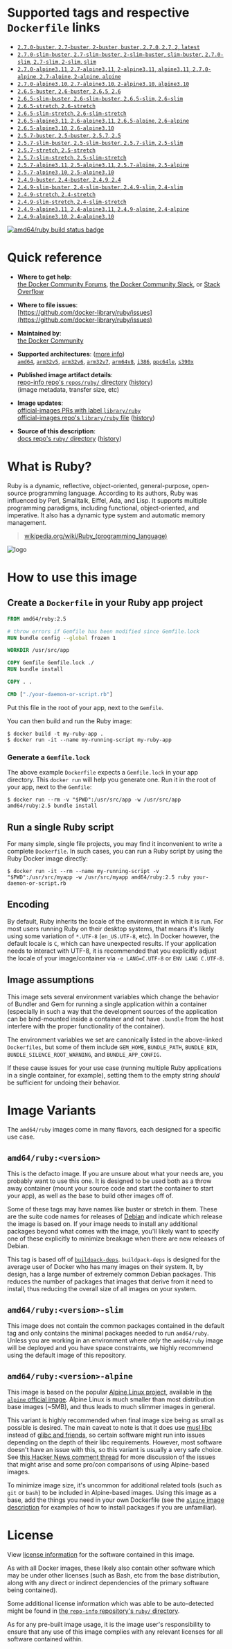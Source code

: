<!--

********************************************************************************

WARNING:

    DO NOT EDIT "ruby/README.md"

    IT IS AUTO-GENERATED

    (from the other files in "ruby/" combined with a set of templates)

********************************************************************************

-->

# Supported tags and respective `Dockerfile` links

-	[`2.7.0-buster`, `2.7-buster`, `2-buster`, `buster`, `2.7.0`, `2.7`, `2`, `latest`](https://github.com/docker-library/ruby/blob/82eecb7596c3cb466dd87d4b0350d189a330b925/2.7/buster/Dockerfile)
-	[`2.7.0-slim-buster`, `2.7-slim-buster`, `2-slim-buster`, `slim-buster`, `2.7.0-slim`, `2.7-slim`, `2-slim`, `slim`](https://github.com/docker-library/ruby/blob/82eecb7596c3cb466dd87d4b0350d189a330b925/2.7/buster/slim/Dockerfile)
-	[`2.7.0-alpine3.11`, `2.7-alpine3.11`, `2-alpine3.11`, `alpine3.11`, `2.7.0-alpine`, `2.7-alpine`, `2-alpine`, `alpine`](https://github.com/docker-library/ruby/blob/82eecb7596c3cb466dd87d4b0350d189a330b925/2.7/alpine3.11/Dockerfile)
-	[`2.7.0-alpine3.10`, `2.7-alpine3.10`, `2-alpine3.10`, `alpine3.10`](https://github.com/docker-library/ruby/blob/82eecb7596c3cb466dd87d4b0350d189a330b925/2.7/alpine3.10/Dockerfile)
-	[`2.6.5-buster`, `2.6-buster`, `2.6.5`, `2.6`](https://github.com/docker-library/ruby/blob/82eecb7596c3cb466dd87d4b0350d189a330b925/2.6/buster/Dockerfile)
-	[`2.6.5-slim-buster`, `2.6-slim-buster`, `2.6.5-slim`, `2.6-slim`](https://github.com/docker-library/ruby/blob/82eecb7596c3cb466dd87d4b0350d189a330b925/2.6/buster/slim/Dockerfile)
-	[`2.6.5-stretch`, `2.6-stretch`](https://github.com/docker-library/ruby/blob/82eecb7596c3cb466dd87d4b0350d189a330b925/2.6/stretch/Dockerfile)
-	[`2.6.5-slim-stretch`, `2.6-slim-stretch`](https://github.com/docker-library/ruby/blob/82eecb7596c3cb466dd87d4b0350d189a330b925/2.6/stretch/slim/Dockerfile)
-	[`2.6.5-alpine3.11`, `2.6-alpine3.11`, `2.6.5-alpine`, `2.6-alpine`](https://github.com/docker-library/ruby/blob/82eecb7596c3cb466dd87d4b0350d189a330b925/2.6/alpine3.11/Dockerfile)
-	[`2.6.5-alpine3.10`, `2.6-alpine3.10`](https://github.com/docker-library/ruby/blob/82eecb7596c3cb466dd87d4b0350d189a330b925/2.6/alpine3.10/Dockerfile)
-	[`2.5.7-buster`, `2.5-buster`, `2.5.7`, `2.5`](https://github.com/docker-library/ruby/blob/82eecb7596c3cb466dd87d4b0350d189a330b925/2.5/buster/Dockerfile)
-	[`2.5.7-slim-buster`, `2.5-slim-buster`, `2.5.7-slim`, `2.5-slim`](https://github.com/docker-library/ruby/blob/82eecb7596c3cb466dd87d4b0350d189a330b925/2.5/buster/slim/Dockerfile)
-	[`2.5.7-stretch`, `2.5-stretch`](https://github.com/docker-library/ruby/blob/82eecb7596c3cb466dd87d4b0350d189a330b925/2.5/stretch/Dockerfile)
-	[`2.5.7-slim-stretch`, `2.5-slim-stretch`](https://github.com/docker-library/ruby/blob/82eecb7596c3cb466dd87d4b0350d189a330b925/2.5/stretch/slim/Dockerfile)
-	[`2.5.7-alpine3.11`, `2.5-alpine3.11`, `2.5.7-alpine`, `2.5-alpine`](https://github.com/docker-library/ruby/blob/82eecb7596c3cb466dd87d4b0350d189a330b925/2.5/alpine3.11/Dockerfile)
-	[`2.5.7-alpine3.10`, `2.5-alpine3.10`](https://github.com/docker-library/ruby/blob/82eecb7596c3cb466dd87d4b0350d189a330b925/2.5/alpine3.10/Dockerfile)
-	[`2.4.9-buster`, `2.4-buster`, `2.4.9`, `2.4`](https://github.com/docker-library/ruby/blob/82eecb7596c3cb466dd87d4b0350d189a330b925/2.4/buster/Dockerfile)
-	[`2.4.9-slim-buster`, `2.4-slim-buster`, `2.4.9-slim`, `2.4-slim`](https://github.com/docker-library/ruby/blob/82eecb7596c3cb466dd87d4b0350d189a330b925/2.4/buster/slim/Dockerfile)
-	[`2.4.9-stretch`, `2.4-stretch`](https://github.com/docker-library/ruby/blob/82eecb7596c3cb466dd87d4b0350d189a330b925/2.4/stretch/Dockerfile)
-	[`2.4.9-slim-stretch`, `2.4-slim-stretch`](https://github.com/docker-library/ruby/blob/82eecb7596c3cb466dd87d4b0350d189a330b925/2.4/stretch/slim/Dockerfile)
-	[`2.4.9-alpine3.11`, `2.4-alpine3.11`, `2.4.9-alpine`, `2.4-alpine`](https://github.com/docker-library/ruby/blob/82eecb7596c3cb466dd87d4b0350d189a330b925/2.4/alpine3.11/Dockerfile)
-	[`2.4.9-alpine3.10`, `2.4-alpine3.10`](https://github.com/docker-library/ruby/blob/82eecb7596c3cb466dd87d4b0350d189a330b925/2.4/alpine3.10/Dockerfile)

[![amd64/ruby build status badge](https://img.shields.io/jenkins/s/https/doi-janky.infosiftr.net/job/multiarch/job/amd64/job/ruby.svg?label=amd64/ruby%20%20build%20job)](https://doi-janky.infosiftr.net/job/multiarch/job/amd64/job/ruby/)

# Quick reference

-	**Where to get help**:  
	[the Docker Community Forums](https://forums.docker.com/), [the Docker Community Slack](http://dockr.ly/slack), or [Stack Overflow](https://stackoverflow.com/search?tab=newest&q=docker)

-	**Where to file issues**:  
	[https://github.com/docker-library/ruby/issues](https://github.com/docker-library/ruby/issues)

-	**Maintained by**:  
	[the Docker Community](https://github.com/docker-library/ruby)

-	**Supported architectures**: ([more info](https://github.com/docker-library/official-images#architectures-other-than-amd64))  
	[`amd64`](https://hub.docker.com/r/amd64/ruby/), [`arm32v5`](https://hub.docker.com/r/arm32v5/ruby/), [`arm32v6`](https://hub.docker.com/r/arm32v6/ruby/), [`arm32v7`](https://hub.docker.com/r/arm32v7/ruby/), [`arm64v8`](https://hub.docker.com/r/arm64v8/ruby/), [`i386`](https://hub.docker.com/r/i386/ruby/), [`ppc64le`](https://hub.docker.com/r/ppc64le/ruby/), [`s390x`](https://hub.docker.com/r/s390x/ruby/)

-	**Published image artifact details**:  
	[repo-info repo's `repos/ruby/` directory](https://github.com/docker-library/repo-info/blob/master/repos/ruby) ([history](https://github.com/docker-library/repo-info/commits/master/repos/ruby))  
	(image metadata, transfer size, etc)

-	**Image updates**:  
	[official-images PRs with label `library/ruby`](https://github.com/docker-library/official-images/pulls?q=label%3Alibrary%2Fruby)  
	[official-images repo's `library/ruby` file](https://github.com/docker-library/official-images/blob/master/library/ruby) ([history](https://github.com/docker-library/official-images/commits/master/library/ruby))

-	**Source of this description**:  
	[docs repo's `ruby/` directory](https://github.com/docker-library/docs/tree/master/ruby) ([history](https://github.com/docker-library/docs/commits/master/ruby))

# What is Ruby?

Ruby is a dynamic, reflective, object-oriented, general-purpose, open-source programming language. According to its authors, Ruby was influenced by Perl, Smalltalk, Eiffel, Ada, and Lisp. It supports multiple programming paradigms, including functional, object-oriented, and imperative. It also has a dynamic type system and automatic memory management.

> [wikipedia.org/wiki/Ruby_(programming_language)](https://en.wikipedia.org/wiki/Ruby_%28programming_language%29)

![logo](https://raw.githubusercontent.com/docker-library/docs/01c12653951b2fe592c1f93a13b4e289ada0e3a1/ruby/logo.png)

# How to use this image

## Create a `Dockerfile` in your Ruby app project

```dockerfile
FROM amd64/ruby:2.5

# throw errors if Gemfile has been modified since Gemfile.lock
RUN bundle config --global frozen 1

WORKDIR /usr/src/app

COPY Gemfile Gemfile.lock ./
RUN bundle install

COPY . .

CMD ["./your-daemon-or-script.rb"]
```

Put this file in the root of your app, next to the `Gemfile`.

You can then build and run the Ruby image:

```console
$ docker build -t my-ruby-app .
$ docker run -it --name my-running-script my-ruby-app
```

### Generate a `Gemfile.lock`

The above example `Dockerfile` expects a `Gemfile.lock` in your app directory. This `docker run` will help you generate one. Run it in the root of your app, next to the `Gemfile`:

```console
$ docker run --rm -v "$PWD":/usr/src/app -w /usr/src/app amd64/ruby:2.5 bundle install
```

## Run a single Ruby script

For many simple, single file projects, you may find it inconvenient to write a complete `Dockerfile`. In such cases, you can run a Ruby script by using the Ruby Docker image directly:

```console
$ docker run -it --rm --name my-running-script -v "$PWD":/usr/src/myapp -w /usr/src/myapp amd64/ruby:2.5 ruby your-daemon-or-script.rb
```

## Encoding

By default, Ruby inherits the locale of the environment in which it is run. For most users running Ruby on their desktop systems, that means it's likely using some variation of `*.UTF-8` (`en_US.UTF-8`, etc). In Docker however, the default locale is `C`, which can have unexpected results. If your application needs to interact with UTF-8, it is recommended that you explicitly adjust the locale of your image/container via `-e LANG=C.UTF-8` or `ENV LANG C.UTF-8`.

## Image assumptions

This image sets several environment variables which change the behavior of Bundler and Gem for running a single application within a container (especially in such a way that the development sources of the application can be bind-mounted inside a container and not have `.bundle` from the host interfere with the proper functionality of the container).

The environment variables we set are canonically listed in the above-linked `Dockerfiles`, but some of them include `GEM_HOME`, `BUNDLE_PATH`, `BUNDLE_BIN`, `BUNDLE_SILENCE_ROOT_WARNING`, and `BUNDLE_APP_CONFIG`.

If these cause issues for your use case (running multiple Ruby applications in a single container, for example), setting them to the empty string *should* be sufficient for undoing their behavior.

# Image Variants

The `amd64/ruby` images come in many flavors, each designed for a specific use case.

## `amd64/ruby:<version>`

This is the defacto image. If you are unsure about what your needs are, you probably want to use this one. It is designed to be used both as a throw away container (mount your source code and start the container to start your app), as well as the base to build other images off of.

Some of these tags may have names like buster or stretch in them. These are the suite code names for releases of [Debian](https://wiki.debian.org/DebianReleases) and indicate which release the image is based on. If your image needs to install any additional packages beyond what comes with the image, you'll likely want to specify one of these explicitly to minimize breakage when there are new releases of Debian.

This tag is based off of [`buildpack-deps`](https://hub.docker.com/_/buildpack-deps/). `buildpack-deps` is designed for the average user of Docker who has many images on their system. It, by design, has a large number of extremely common Debian packages. This reduces the number of packages that images that derive from it need to install, thus reducing the overall size of all images on your system.

## `amd64/ruby:<version>-slim`

This image does not contain the common packages contained in the default tag and only contains the minimal packages needed to run `amd64/ruby`. Unless you are working in an environment where *only* the `amd64/ruby` image will be deployed and you have space constraints, we highly recommend using the default image of this repository.

## `amd64/ruby:<version>-alpine`

This image is based on the popular [Alpine Linux project](http://alpinelinux.org), available in [the `alpine` official image](https://hub.docker.com/_/alpine). Alpine Linux is much smaller than most distribution base images (~5MB), and thus leads to much slimmer images in general.

This variant is highly recommended when final image size being as small as possible is desired. The main caveat to note is that it does use [musl libc](http://www.musl-libc.org) instead of [glibc and friends](http://www.etalabs.net/compare_libcs.html), so certain software might run into issues depending on the depth of their libc requirements. However, most software doesn't have an issue with this, so this variant is usually a very safe choice. See [this Hacker News comment thread](https://news.ycombinator.com/item?id=10782897) for more discussion of the issues that might arise and some pro/con comparisons of using Alpine-based images.

To minimize image size, it's uncommon for additional related tools (such as `git` or `bash`) to be included in Alpine-based images. Using this image as a base, add the things you need in your own Dockerfile (see the [`alpine` image description](https://hub.docker.com/_/alpine/) for examples of how to install packages if you are unfamiliar).

# License

View [license information](https://www.ruby-lang.org/en/about/license.txt) for the software contained in this image.

As with all Docker images, these likely also contain other software which may be under other licenses (such as Bash, etc from the base distribution, along with any direct or indirect dependencies of the primary software being contained).

Some additional license information which was able to be auto-detected might be found in [the `repo-info` repository's `ruby/` directory](https://github.com/docker-library/repo-info/tree/master/repos/ruby).

As for any pre-built image usage, it is the image user's responsibility to ensure that any use of this image complies with any relevant licenses for all software contained within.
